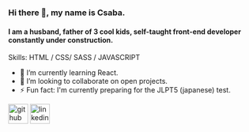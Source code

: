 ### Hi there 👋, my name is Csaba.
#### I am a husband, father of 3 cool kids, self-taught front-end developer constantly under construction.


Skills: HTML / CSS/ SASS / JAVASCRIPT 

- 🌱 I’m currently learning React.
- 👯 I’m looking to collaborate on open projects. 
- ⚡ Fun fact: I'm currently preparing for the JLPT5 (japanese) test.


[<img src='https://cdn.jsdelivr.net/npm/simple-icons@3.0.1/icons/github.svg' alt='github' height='40'>](https://farkas80.github.io/MyPage/)  [<img src='https://cdn.jsdelivr.net/npm/simple-icons@3.0.1/icons/linkedin.svg' alt='linkedin' height='40'>](https://linkedin.com/in/csaba-farkas-09998315b)  





